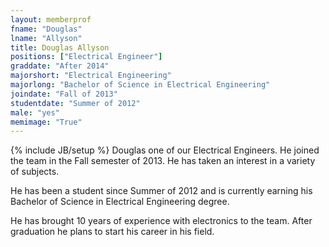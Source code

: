 ```yaml
---
layout: memberprof
fname: "Douglas"
lname: "Allyson"
title: Douglas Allyson
positions: ["Electrical Engineer"]
graddate: "After 2014"
majorshort: "Electrical Engineering"
majorlong: "Bachelor of Science in Electrical Engineering"
joindate: "Fall of 2013"
studentdate: "Summer of 2012"
male: "yes"
memimage: "True"
---
```

{% include JB/setup %}
Douglas one of our Electrical Engineers. He joined the team in the Fall semester of 2013. He has taken an interest in a variety of subjects.

He has been a student since Summer of 2012 and is currently earning his Bachelor of Science in Electrical Engineering degree.

He has brought 10 years of experience with electronics to the team. After graduation he plans to start his career in his field.

